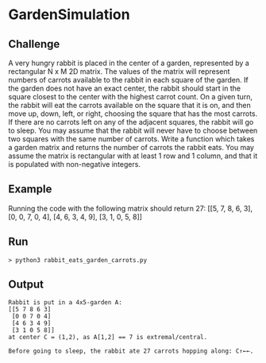 # GardenSimulation

## Challenge
A very hungry rabbit is placed in the center of a garden, represented by a rectangular N x M 2D matrix.
The values of the matrix will represent numbers of carrots available to the rabbit in each square of the garden. If the garden does not have an exact center, the rabbit should start in the square closest to the center with the highest carrot count.
On a given turn, the rabbit will eat the carrots available on the square that it is on, and then move up, down, left, or right, choosing the square that has the most carrots. If there are no carrots left on any of the adjacent squares, the rabbit will go to sleep. You may assume that the rabbit will never have to choose between two squares with the same number of carrots.
Write a function which takes a garden matrix and returns the number of carrots the rabbit eats. You may assume the matrix is rectangular with at least 1 row and 1 column, and that it is populated with non-negative integers.


## Example
Running the code with the following matrix should return 27:
[[5, 7, 8, 6, 3],
 [0, 0, 7, 0, 4],
 [4, 6, 3, 4, 9],
 [3, 1, 0, 5, 8]]

## Run
`> python3 rabbit_eats_garden_carrots.py`


## Output
```text
Rabbit is put in a 4x5-garden A:
[[5 7 8 6 3]
 [0 0 7 0 4]
 [4 6 3 4 9]
 [3 1 0 5 8]]
at center C = (1,2), as A[1,2] == 7 is extremal/central.

Before going to sleep, the rabbit ate 27 carrots hopping along: C↑←←.
```